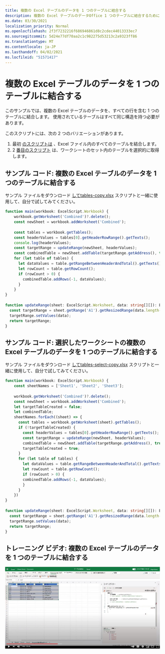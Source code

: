 ```yaml
---
title: 複数の Excel テーブルのデータを 1 つのテーブルに結合する
description: 複数の Excel テーブルのデータOffice 1 つのテーブルに結合するために、スクリプトを使用する方法について学習します。
ms.date: 03/30/2021
localization_priority: Normal
ms.openlocfilehash: 2f3f7232216f686946861d8c2cdec44013333ec7
ms.sourcegitcommit: 5d24e77df70aa2c1c982275d53213c2a9323ff86
ms.translationtype: MT
ms.contentlocale: ja-JP
ms.lasthandoff: 04/02/2021
ms.locfileid: "51571417"
---
```

# <a name="combine-data-from-multiple-excel-tables-into-a-single-table"></a>複数の Excel テーブルのデータを 1 つのテーブルに結合する

このサンプルでは、複数の Excel テーブルのデータを、すべての行を含む 1 つのテーブルに結合します。 使用されているテーブルはすべて同じ構造を持つ必要があります。

このスクリプトには、次の 2 つのバリエーションがあります。

1. 最初 [のスクリプトは](#sample-code-combine-data-from-multiple-excel-tables-into-a-single-table) 、Excel ファイル内のすべてのテーブルを結合します。
1. 2 [番目のスクリプト](#sample-code-combine-data-from-multiple-excel-tables-in-select-worksheets-into-a-single-table) は、ワークシートのセット内のテーブルを選択的に取得します。

## <a name="sample-code-combine-data-from-multiple-excel-tables-into-a-single-table"></a>サンプル コード: 複数の Excel テーブルのデータを 1 つのテーブルに結合する

サンプル ファイルをダウンロード <a href="tables-copy.xlsx"> してtables-copy.xlsx</a> スクリプトと一緒に使用して、自分で試してみてください。

```TypeScript
function main(workbook: ExcelScript.Workbook) {
    workbook.getWorksheet('Combined')?.delete();
    const newSheet = workbook.addWorksheet('Combined');
    
    const tables = workbook.getTables();    
    const headerValues = tables[0].getHeaderRowRange().getTexts();
    console.log(headerValues);
    const targetRange = updateRange(newSheet, headerValues);
    const combinedTable = newSheet.addTable(targetRange.getAddress(), true);
    for (let table of tables) {      
      let dataValues = table.getRangeBetweenHeaderAndTotal().getTexts();
      let rowCount = table.getRowCount();
      if (rowCount > 0) {
        combinedTable.addRows(-1, dataValues);
      }
    }
}

function updateRange(sheet: ExcelScript.Worksheet, data: string[][]): ExcelScript.Range {
  const targetRange = sheet.getRange('A1').getResizedRange(data.length-1, data[0].length-1);
  targetRange.setValues(data);
  return targetRange;
}
```

## <a name="sample-code-combine-data-from-multiple-excel-tables-in-select-worksheets-into-a-single-table"></a>サンプル コード: 選択したワークシートの複数の Excel テーブルのデータを 1 つのテーブルに結合する

サンプル ファイルをダウンロード <a href="tables-select-copy.xlsx"> してtables-select-copy.xlsx</a> スクリプトと一緒に使用して、自分で試してみてください。

```TypeScript
function main(workbook: ExcelScript.Workbook) {
    const sheetNames = ['Sheet1', 'Sheet2', 'Sheet3'];
    
    workbook.getWorksheet('Combined')?.delete();
    const newSheet = workbook.addWorksheet('Combined');
    let targetTableCreated = false;
    let combinedTable;
    sheetNames.forEach((sheet) => {
      const tables = workbook.getWorksheet(sheet).getTables();
      if (!targetTableCreated) {
        const headerValues = tables[0].getHeaderRowRange().getTexts();
        const targetRange = updateRange(newSheet, headerValues);
        combinedTable = newSheet.addTable(targetRange.getAddress(), true);
        targetTableCreated = true;
      }      
      for (let table of tables) {
        let dataValues = table.getRangeBetweenHeaderAndTotal().getTexts();
        let rowCount = table.getRowCount();
        if (rowCount > 0) {
        combinedTable.addRows(-1, dataValues);
        }
      }
    })
}

function updateRange(sheet: ExcelScript.Worksheet, data: string[][]): ExcelScript.Range {
  const targetRange = sheet.getRange('A1').getResizedRange(data.length-1, data[0].length-1);
  targetRange.setValues(data);
  return targetRange;
}
```

## <a name="training-video-combine-data-from-multiple-excel-tables-into-a-single-table"></a>トレーニング ビデオ: 複数の Excel テーブルのデータを 1 つのテーブルに結合する

[![複数の Excel テーブルのデータを 1 つのテーブルに結合する方法について、ステップバイステップのビデオを見る](../../images/merge-tables-vid.jpg)](https://youtu.be/di-8JukK3Lc "複数の Excel テーブルのデータを 1 つのテーブルに結合する方法に関するステップバイステップのビデオ")
